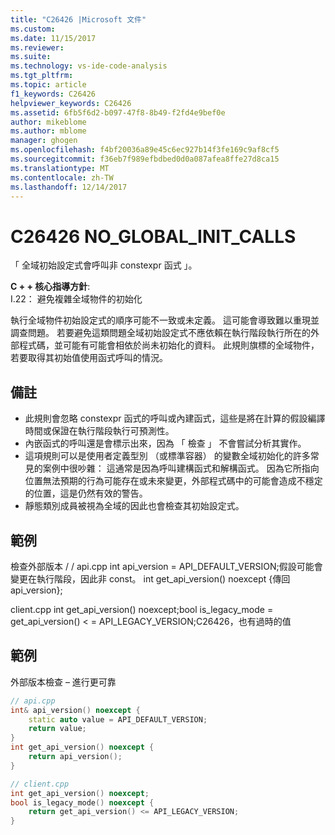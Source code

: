 ```yaml
---
title: "C26426 |Microsoft 文件"
ms.custom: 
ms.date: 11/15/2017
ms.reviewer: 
ms.suite: 
ms.technology: vs-ide-code-analysis
ms.tgt_pltfrm: 
ms.topic: article
f1_keywords: C26426
helpviewer_keywords: C26426
ms.assetid: 6fb5f6d2-b097-47f8-8b49-f2fd4e9bef0e
author: mikeblome
ms.author: mblome
manager: ghogen
ms.openlocfilehash: f4bf20036a89e45c6ec927b14f3fe169c9af8cf5
ms.sourcegitcommit: f36eb7f989efbdbed0d0a087afea8ffe27d8ca15
ms.translationtype: MT
ms.contentlocale: zh-TW
ms.lasthandoff: 12/14/2017
---
```

# <a name="c26426-noglobalinitcalls"></a>C26426 NO_GLOBAL_INIT_CALLS
「 全域初始設定式會呼叫非 constexpr 函式 」。

**C + + 核心指導方針**:   
I.22： 避免複雜全域物件的初始化

執行全域物件初始設定式的順序可能不一致或未定義。 這可能會導致難以重現並調查問題。 若要避免這類問題全域初始設定式不應依賴在執行階段執行所在的外部程式碼，並可能有可能會相依於尚未初始化的資料。 此規則旗標的全域物件，若要取得其初始值使用函式呼叫的情況。

## <a name="remarks"></a>備註    
 -  此規則會忽略 constexpr 函式的呼叫或內建函式，這些是將在計算的假設編譯時間或保證在執行階段執行可預測性。
-  內嵌函式的呼叫還是會標示出來，因為 「 檢查 」 不會嘗試分析其實作。
-  這項規則可以是使用者定義型別 （或標準容器） 的變數全域初始化的許多常見的案例中很吵雜： 這通常是因為呼叫建構函式和解構函式。 因為它所指向位置無法預期的行為可能存在或未來變更，外部程式碼中的可能會造成不穩定的位置，這是仍然有效的警告。
-  靜態類別成員被視為全域的因此也會檢查其初始設定式。
## <a name="example"></a>範例 
檢查外部版本 / / api.cpp int api_version = API_DEFAULT_VERSION;假設可能會變更在執行階段，因此非 const。
int get_api_version() noexcept {傳回 api_version};

client.cpp int get_api_version() noexcept;bool is_legacy_mode = get_api_version() < = API_LEGACY_VERSION;C26426，也有過時的值

## <a name="example"></a>範例 
外部版本檢查 – 進行更可靠

```cpp
// api.cpp
int& api_version() noexcept {
    static auto value = API_DEFAULT_VERSION;
    return value;
}
int get_api_version() noexcept {
    return api_version();
}

// client.cpp
int get_api_version() noexcept;
bool is_legacy_mode() noexcept {
    return get_api_version() <= API_LEGACY_VERSION;
}
```

